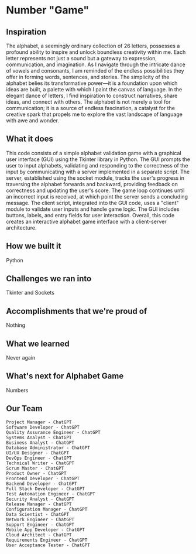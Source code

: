 # Number "Game"

## Inspiration
The alphabet, a seemingly ordinary collection of 26 letters, possesses a profound ability to inspire and unlock boundless creativity within me. Each letter represents not just a sound but a gateway to expression, communication, and imagination. As I navigate through the intricate dance of vowels and consonants, I am reminded of the endless possibilities they offer in forming words, sentences, and stories. The simplicity of the alphabet belies its transformative power—it is a foundation upon which ideas are built, a palette with which I paint the canvas of language. In the elegant dance of letters, I find inspiration to construct narratives, share ideas, and connect with others. The alphabet is not merely a tool for communication; it is a source of endless fascination, a catalyst for the creative spark that propels me to explore the vast landscape of language with awe and wonder.

## What it does
This code consists of a simple alphabet validation game with a graphical user interface (GUI) using the Tkinter library in Python. The GUI prompts the user to input alphabets, validating and responding to the correctness of the input by communicating with a server implemented in a separate script. The server, established using the socket module, tracks the user's progress in traversing the alphabet forwards and backward, providing feedback on correctness and updating the user's score. The game loop continues until an incorrect input is received, at which point the server sends a concluding message. The client script, integrated into the GUI code, uses a "client" module to validate user inputs and handle game logic. The GUI includes buttons, labels, and entry fields for user interaction. Overall, this code creates an interactive alphabet game interface with a client-server architecture.

## How we built it
Python

## Challenges we ran into
Tkinter and Sockets

## Accomplishments that we're proud of
Nothing

## What we learned
Never again

## What's next for Alphabet Game
Numbers

## Our Team
    Project Manager - ChatGPT 
    Software Developer - ChatGPT 
    Quality Assurance Engineer - ChatGPT 
    Systems Analyst - ChatGPT 
    Business Analyst - ChatGPT 
    Database Administrator - ChatGPT 
    UI/UX Designer - ChatGPT 
    DevOps Engineer - ChatGPT 
    Technical Writer - ChatGPT 
    Scrum Master - ChatGPT 
    Product Owner - ChatGPT 
    Frontend Developer - ChatGPT 
    Backend Developer - ChatGPT 
    Full Stack Developer - ChatGPT 
    Test Automation Engineer - ChatGPT 
    Security Analyst - ChatGPT 
    Release Manager - ChatGPT 
    Configuration Manager - ChatGPT 
    Data Scientist - ChatGPT 
    Network Engineer - ChatGPT 
    Support Engineer - ChatGPT 
    Mobile App Developer - ChatGPT 
    Cloud Architect - ChatGPT 
    Requirements Engineer - ChatGPT 
    User Acceptance Tester - ChatGPT 
